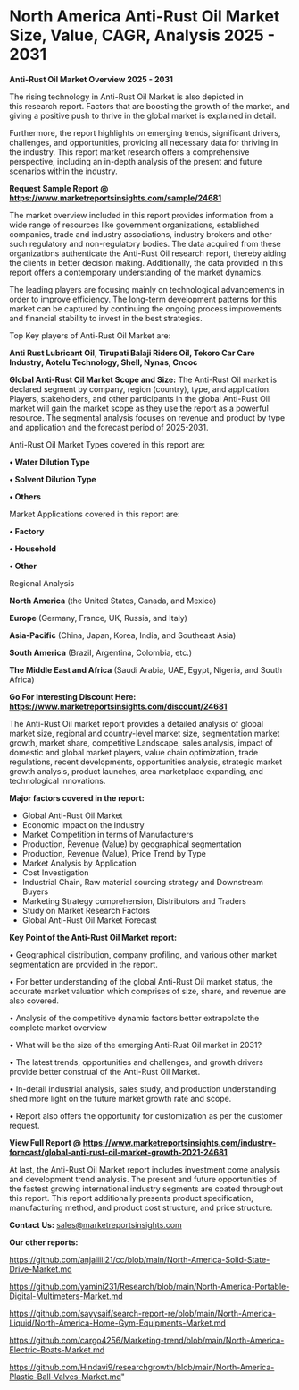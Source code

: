 # North America Anti-Rust Oil Market Size, Value, CAGR, Analysis 2025 - 2031

<Strong> Anti-Rust Oil Market Overview 2025 - 2031</strong>

The rising technology in Anti-Rust Oil Market is also depicted in this research report. Factors that are boosting the growth of the market, and giving a positive push to thrive in the global market is explained in detail.

Furthermore, the report highlights on emerging trends, significant drivers, challenges, and opportunities, providing all necessary data for thriving in the industry. This report market research offers a comprehensive perspective, including an in-depth analysis of the present and future scenarios within the industry.

<strong>Request Sample Report @ <a href=https://www.marketreportsinsights.com/sample/24681>https://www.marketreportsinsights.com/sample/24681</a></strong>

The market overview included in this report provides information from a wide range of resources like government organizations, established companies, trade and industry associations, industry brokers and other such regulatory and non-regulatory bodies. The data acquired from these organizations authenticate the Anti-Rust Oil research report, thereby aiding the clients in better decision making. Additionally, the data provided in this report offers a contemporary understanding of the market dynamics.

The leading players are focusing mainly on technological advancements in order to improve efficiency. The long-term development patterns for this market can be captured by continuing the ongoing process improvements and financial stability to invest in the best strategies.

Top Key players of Anti-Rust Oil Market are:

<strong>Anti Rust Lubricant Oil, Tirupati Balaji Riders Oil, Tekoro Car Care Industry, Aotelu Technology, Shell, Nynas, Cnooc</strong>

<strong><b>Global Anti-Rust Oil Market Scope and Size:</b></strong>
The Anti-Rust Oil market is declared segment by company, region (country), type, and application. Players, stakeholders, and other participants in the global Anti-Rust Oil market will gain the market scope as they use the report as a powerful resource. The segmental analysis focuses on revenue and product by type and application and the forecast period of 2025-2031.

Anti-Rust Oil Market Types covered in this report are:

<strong>• Water Dilution Type

• Solvent Dilution Type

• Others</strong>

Market Applications covered in this report are:

<strong>• Factory

• Household

• Other</strong> 

Regional Analysis

<strong>North America</strong> (the United States, Canada, and Mexico)

<strong>Europe</strong> (Germany, France, UK, Russia, and Italy)

<strong>Asia-Pacific</strong> (China, Japan, Korea, India, and Southeast Asia)

<strong>South America</strong> (Brazil, Argentina, Colombia, etc.)

<strong>The Middle East and Africa</strong> (Saudi Arabia, UAE, Egypt, Nigeria, and South Africa)

<strong>Go For Interesting Discount Here: <a href=https://www.marketreportsinsights.com/discount/24681>https://www.marketreportsinsights.com/discount/24681</a></strong>

The Anti-Rust Oil market report provides a detailed analysis of global market size, regional and country-level market size, segmentation market growth, market share, competitive Landscape, sales analysis, impact of domestic and global market players, value chain optimization, trade regulations, recent developments, opportunities analysis, strategic market growth analysis, product launches, area marketplace expanding, and technological innovations.

<strong><b>Major factors covered in the report:</b></strong>
<ul>
  <li>Global Anti-Rust Oil Market </li>
  <li>Economic Impact on the Industry</li>
  <li>Market Competition in terms of Manufacturers</li>
  <li>Production, Revenue (Value) by geographical segmentation</li>
  <li>Production, Revenue (Value), Price Trend by Type</li>
  <li>Market Analysis by Application</li>
  <li>Cost Investigation</li>
  <li>Industrial Chain, Raw material sourcing strategy and Downstream Buyers</li>
  <li>Marketing Strategy comprehension, Distributors and Traders</li>
  <li>Study on Market Research Factors</li>
  <li>Global Anti-Rust Oil Market Forecast</li>
</ul>

<strong><b>Key Point of the Anti-Rust Oil Market report:</b></strong>

• Geographical distribution, company profiling, and various other market segmentation are provided in the report.

• For better understanding of the global Anti-Rust Oil market status, the accurate market valuation which comprises of size, share, and revenue are also covered.

• Analysis of the competitive dynamic factors better extrapolate the complete market overview

• What will be the size of the emerging Anti-Rust Oil market in 2031?

• The latest trends, opportunities and challenges, and growth drivers provide better construal of the Anti-Rust Oil Market.

• In-detail industrial analysis, sales study, and production understanding shed more light on the future market growth rate and scope.

• Report also offers the opportunity for customization as per the customer request.

<strong><b>View Full Report @ <a href=https://www.marketreportsinsights.com/industry-forecast/global-anti-rust-oil-market-growth-2021-24681>https://www.marketreportsinsights.com/industry-forecast/global-anti-rust-oil-market-growth-2021-24681</a></b></strong>


At last, the Anti-Rust Oil Market report includes investment come analysis and development trend analysis. The present and future opportunities of the fastest growing international industry segments are coated throughout this report. This report additionally presents product specification, manufacturing method, and product cost structure, and price structure.

<strong>Contact Us:</strong>
sales@marketreportsinsights.com

<strong>Our other reports:</strong>

<a href=https://github.com/anjaliiii21/cc/blob/main/North-America-Solid-State-Drive-Market.md>https://github.com/anjaliiii21/cc/blob/main/North-America-Solid-State-Drive-Market.md</a>

<a href=https://github.com/yamini231/Research/blob/main/North-America-Portable-Digital-Multimeters-Market.md>https://github.com/yamini231/Research/blob/main/North-America-Portable-Digital-Multimeters-Market.md</a>

<a href=https://github.com/sayysaif/search-report-re/blob/main/North-America-Liquid/North-America-Home-Gym-Equipments-Market.md>https://github.com/sayysaif/search-report-re/blob/main/North-America-Liquid/North-America-Home-Gym-Equipments-Market.md</a>

<a href=https://github.com/cargo4256/Marketing-trend/blob/main/North-America-Electric-Boats-Market.md>https://github.com/cargo4256/Marketing-trend/blob/main/North-America-Electric-Boats-Market.md</a>

<a href=https://github.com/Hindavi9/researchgrowth/blob/main/North-America-Plastic-Ball-Valves-Market.md>https://github.com/Hindavi9/researchgrowth/blob/main/North-America-Plastic-Ball-Valves-Market.md</a>"
